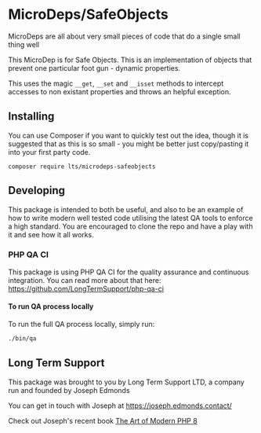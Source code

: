 # MicroDeps/SafeObjects

MicroDeps are all about very small pieces of code that do a single small thing well

This MicroDep is for Safe Objects. This is an implementation of objects that prevent one particular foot gun - dynamic
properties.

This uses the magic `__get`, `__set` and `__isset` methods to intercept accesses to non existant properties and throws
an helpful exception.

## Installing

You can use Composer if you want to quickly test out the idea, though it is suggested that as this is so small - you
might be better just copy/pasting it into your first party code.

```
composer require lts/microdeps-safeobjects
```

## Developing

This package is intended to both be useful, and also to be an example of how to write modern well tested code utilising
the latest QA tools to enforce a high standard. You are encouraged to clone the repo and have a play with it and see how
it all works.

### PHP QA CI

This package is using PHP QA CI for the quality assurance and continuous integration. You can read more about that here:
https://github.com/LongTermSupport/php-qa-ci

#### To run QA process locally

To run the full QA process locally, simply run:

```bash
./bin/qa
```

## Long Term Support

This package was brought to you by Long Term Support LTD, a company run and founded by Joseph Edmonds

You can get in touch with Joseph at https://joseph.edmonds.contact/

Check out Joseph's recent book [The Art of Modern PHP 8](https://joseph.edmonds.contact/#book)

